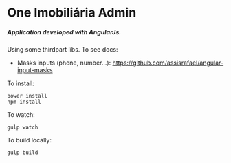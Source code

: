 One Imobiliária Admin
====================

##### Application developed with AngularJs.

Using some thirdpart libs. To see docs:
- Masks inputs (phone, number...): https://github.com/assisrafael/angular-input-masks

To install:
```
bower install
npm install
```

To watch:
```
gulp watch
```

To build locally:
```
gulp build
```